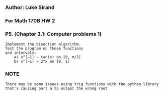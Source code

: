 ### Author: Luke Sirand

### For Math 170B HW 2

### P5. (Chapter 3.1: Computer problems 1)
    Implement the bisection algorithm.
    Test the program on these functions
    and intervals:
        a) x^(−1) − tan(x) on [0, π/2]
        b) x^(−1) − 2^x on [0, 1]

### NOTE
    There may be some issues using trig functions with the python library that's causing part a to output the wrong root